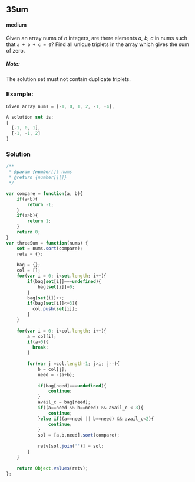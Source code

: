 ## 3Sum
#### medium
Given an array nums of *n* integers, are there elements *a, b, c* in nums such that `a + b + c = 0`? Find all unique triplets in the array which gives the sum of zero.

##### Note:

The solution set must not contain duplicate triplets.



### Example:

```javascript
Given array nums = [-1, 0, 1, 2, -1, -4],

A solution set is:
[
  [-1, 0, 1],
  [-1, -1, 2]
]
```

### Solution
```javascript
/**
 * @param {number[]} nums
 * @return {number[][]}
 */

var compare = function(a, b){
    if(a<b){
        return -1;
    }
    if(a>b){
        return 1; 
    }
    return 0;
}
var threeSum = function(nums) {
    set = nums.sort(compare);
    retv = {};
    
    bag = {};
    col = [];
    for(var i = 0; i<set.length; i++){
        if(bag[set[i]]===undefined){
            bag[set[i]]=0;
        }
        bag[set[i]]++;
        if(bag[set[i]]<=3){
          col.push(set[i]);
        }
    }
    
    for(var i = 0; i<col.length; i++){
        a = col[i];
        if(a>0){
          break;
        }
        
        for(var j =col.length-1; j>i; j--){
            b = col[j];
            need = -(a+b);
    
            if(bag[need]===undefined){
                continue;
            }
            avail_c = bag[need];
            if((a==need && b==need) && avail_c < 3){
                continue;
            }else if((a==need || b==need) && avail_c<2){
                continue;
            }
            sol = [a,b,need].sort(compare);                
            
            retv[sol.join('')] = sol;
        }
    }
    
    return Object.values(retv);
};
```